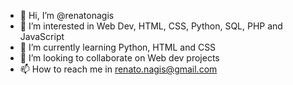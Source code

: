 - 👋 Hi, I’m @renatonagis
- 👀 I’m interested in Web Dev, HTML, CSS, Python, SQL, PHP and JavaScript
- 🌱 I’m currently learning Python, HTML and CSS
- 💞️ I’m looking to collaborate on Web dev projects
- 📫 How to reach me in renato.nagis@gmail.com

<!---
renatonagis/renatonagis is a ✨ special ✨ repository because its `README.md` (this file) appears on your GitHub profile.
You can click the Preview link to take a look at your changes.
--->
